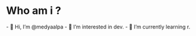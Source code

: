 <h1>Who am i ?</h1>
- 👋 Hi, I’m @medyaalpa
- 👀 I’m interested in dev.
- 🌱 I’m currently learning r.
